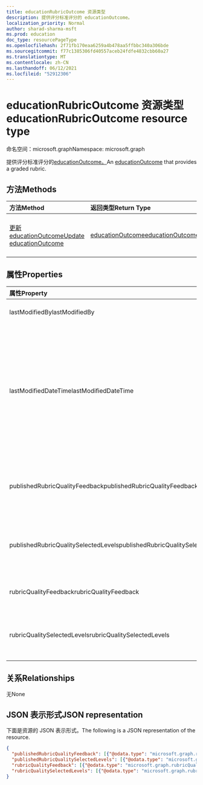 ```yaml
---
title: educationRubricOutcome 资源类型
description: 提供评分标准评分的 educationOutcome。
localization_priority: Normal
author: sharad-sharma-msft
ms.prod: education
doc_type: resourcePageType
ms.openlocfilehash: 2f71fb170eaa6259a4b478aa5ffbbc340a306bde
ms.sourcegitcommit: f77c1385306fd40557aceb24fdfe4832cbb60a27
ms.translationtype: MT
ms.contentlocale: zh-CN
ms.lasthandoff: 06/12/2021
ms.locfileid: "52912306"
---
```

# <a name="educationrubricoutcome-resource-type"></a><span data-ttu-id="94b40-103">educationRubricOutcome 资源类型</span><span class="sxs-lookup"><span data-stu-id="94b40-103">educationRubricOutcome resource type</span></span>

<span data-ttu-id="94b40-104">命名空间：microsoft.graph</span><span class="sxs-lookup"><span data-stu-id="94b40-104">Namespace: microsoft.graph</span></span>

<span data-ttu-id="94b40-105">提供评分标准评分的[educationOutcome。](educationoutcome.md)</span><span class="sxs-lookup"><span data-stu-id="94b40-105">An [educationOutcome](educationoutcome.md) that provides a graded rubric.</span></span>

## <a name="methods"></a><span data-ttu-id="94b40-106">方法</span><span class="sxs-lookup"><span data-stu-id="94b40-106">Methods</span></span>

| <span data-ttu-id="94b40-107">方法</span><span class="sxs-lookup"><span data-stu-id="94b40-107">Method</span></span>       | <span data-ttu-id="94b40-108">返回类型</span><span class="sxs-lookup"><span data-stu-id="94b40-108">Return Type</span></span> | <span data-ttu-id="94b40-109">说明</span><span class="sxs-lookup"><span data-stu-id="94b40-109">Description</span></span> |
|:-------------|:------------|:------------|
| [<span data-ttu-id="94b40-110">更新 educationOutcome</span><span class="sxs-lookup"><span data-stu-id="94b40-110">Update educationOutcome</span></span>](../api/educationoutcome-update.md) | [<span data-ttu-id="94b40-111">educationOutcome</span><span class="sxs-lookup"><span data-stu-id="94b40-111">educationOutcome</span></span>](educationoutcome.md) | <span data-ttu-id="94b40-112">更新 educationOutcome 对象。</span><span class="sxs-lookup"><span data-stu-id="94b40-112">Update educationOutcome object.</span></span> |

## <a name="properties"></a><span data-ttu-id="94b40-113">属性</span><span class="sxs-lookup"><span data-stu-id="94b40-113">Properties</span></span>

| <span data-ttu-id="94b40-114">属性</span><span class="sxs-lookup"><span data-stu-id="94b40-114">Property</span></span>     | <span data-ttu-id="94b40-115">类型</span><span class="sxs-lookup"><span data-stu-id="94b40-115">Type</span></span>        | <span data-ttu-id="94b40-116">说明</span><span class="sxs-lookup"><span data-stu-id="94b40-116">Description</span></span> |
|:-------------|:------------|:------------|
|<span data-ttu-id="94b40-117">lastModifiedBy</span><span class="sxs-lookup"><span data-stu-id="94b40-117">lastModifiedBy</span></span>|[<span data-ttu-id="94b40-118">identitySet</span><span class="sxs-lookup"><span data-stu-id="94b40-118">identitySet</span></span>](identityset.md)|<span data-ttu-id="94b40-119">最后一个修改资源的用户。</span><span class="sxs-lookup"><span data-stu-id="94b40-119">The last user to modify the resource.</span></span>|
|<span data-ttu-id="94b40-120">lastModifiedDateTime</span><span class="sxs-lookup"><span data-stu-id="94b40-120">lastModifiedDateTime</span></span>|<span data-ttu-id="94b40-121">DateTimeOffset</span><span class="sxs-lookup"><span data-stu-id="94b40-121">DateTimeOffset</span></span>|<span data-ttu-id="94b40-122">上次修改资源的时间。</span><span class="sxs-lookup"><span data-stu-id="94b40-122">Moment in time when the resource was last modified.</span></span>  <span data-ttu-id="94b40-123">时间戳类型表示采用 ISO 8601 格式的日期和时间信息，始终采用 UTC 时区。</span><span class="sxs-lookup"><span data-stu-id="94b40-123">The Timestamp type represents date and time information using ISO 8601 format and is always in UTC time.</span></span> <span data-ttu-id="94b40-124">例如，2014 年 1 月 1 日午夜 UTC 为 `2014-01-01T00:00:00Z`</span><span class="sxs-lookup"><span data-stu-id="94b40-124">For example, midnight UTC on Jan 1, 2014 is `2014-01-01T00:00:00Z`</span></span>|
|<span data-ttu-id="94b40-125">publishedRubricQualityFeedback</span><span class="sxs-lookup"><span data-stu-id="94b40-125">publishedRubricQualityFeedback</span></span>|<span data-ttu-id="94b40-126">[rubricQualityFeedbackModel](rubricqualityfeedbackmodel.md) 集合</span><span class="sxs-lookup"><span data-stu-id="94b40-126">[rubricQualityFeedbackModel](rubricqualityfeedbackmodel.md) collection</span></span>|<span data-ttu-id="94b40-127">评分发布给学生时所创建 rubricQualityFeedback 属性的副本。</span><span class="sxs-lookup"><span data-stu-id="94b40-127">A copy of the rubricQualityFeedback property that is made when the grade is released to the student.</span></span>|
|<span data-ttu-id="94b40-128">publishedRubricQualitySelectedLevels</span><span class="sxs-lookup"><span data-stu-id="94b40-128">publishedRubricQualitySelectedLevels</span></span>|<span data-ttu-id="94b40-129">[rubricQualitySelectedColumnModel](rubricqualityselectedcolumnmodel.md) 集合</span><span class="sxs-lookup"><span data-stu-id="94b40-129">[rubricQualitySelectedColumnModel](rubricqualityselectedcolumnmodel.md) collection</span></span>|<span data-ttu-id="94b40-130">评分发布给学生时所创建 rubricQualitySelectedLevels 属性的副本。</span><span class="sxs-lookup"><span data-stu-id="94b40-130">A copy of the rubricQualitySelectedLevels property that is made when the grade is released to the student.</span></span>|
|<span data-ttu-id="94b40-131">rubricQualityFeedback</span><span class="sxs-lookup"><span data-stu-id="94b40-131">rubricQualityFeedback</span></span>|<span data-ttu-id="94b40-132">[rubricQualityFeedbackModel](rubricqualityfeedbackmodel.md) 集合</span><span class="sxs-lookup"><span data-stu-id="94b40-132">[rubricQualityFeedbackModel](rubricqualityfeedbackmodel.md) collection</span></span>|<span data-ttu-id="94b40-133">此标准的每个质量的特定反馈的集合。</span><span class="sxs-lookup"><span data-stu-id="94b40-133">A collection of specific feedback for each quality of this rubric.</span></span>|
|<span data-ttu-id="94b40-134">rubricQualitySelectedLevels</span><span class="sxs-lookup"><span data-stu-id="94b40-134">rubricQualitySelectedLevels</span></span>|<span data-ttu-id="94b40-135">[rubricQualitySelectedColumnModel](rubricqualityselectedcolumnmodel.md) 集合</span><span class="sxs-lookup"><span data-stu-id="94b40-135">[rubricQualitySelectedColumnModel](rubricqualityselectedcolumnmodel.md) collection</span></span>|<span data-ttu-id="94b40-136">教师在为此作业评分时针对每个质量选择的级别。</span><span class="sxs-lookup"><span data-stu-id="94b40-136">The level that the teacher has selected for each quality while grading this assignment.</span></span>|

## <a name="relationships"></a><span data-ttu-id="94b40-137">关系</span><span class="sxs-lookup"><span data-stu-id="94b40-137">Relationships</span></span>

<span data-ttu-id="94b40-138">无</span><span class="sxs-lookup"><span data-stu-id="94b40-138">None</span></span>

## <a name="json-representation"></a><span data-ttu-id="94b40-139">JSON 表示形式</span><span class="sxs-lookup"><span data-stu-id="94b40-139">JSON representation</span></span>

<span data-ttu-id="94b40-140">下面是资源的 JSON 表示形式。</span><span class="sxs-lookup"><span data-stu-id="94b40-140">The following is a JSON representation of the resource.</span></span>

<!-- {
  "blockType": "resource",
  "optionalProperties": [

  ],
  "@odata.type": "microsoft.graph.educationRubricOutcome",
  "keyProperty": "id"
}-->

```json
{
  "publishedRubricQualityFeedback": [{"@odata.type": "microsoft.graph.rubricQualityFeedbackModel"}],
  "publishedRubricQualitySelectedLevels": [{"@odata.type": "microsoft.graph.rubricQualitySelectedColumnModel"}],
  "rubricQualityFeedback": [{"@odata.type": "microsoft.graph.rubricQualityFeedbackModel"}],
  "rubricQualitySelectedLevels": [{"@odata.type": "microsoft.graph.rubricQualitySelectedColumnModel"}]
}
```

<!-- uuid: 16cd6b66-4b1a-43a1-adaf-3a886856ed98
2019-02-04 14:57:30 UTC -->
<!-- {
  "type": "#page.annotation",
  "description": "educationRubricOutcome resource",
  "keywords": "",
  "section": "documentation",
  "tocPath": ""
}-->

